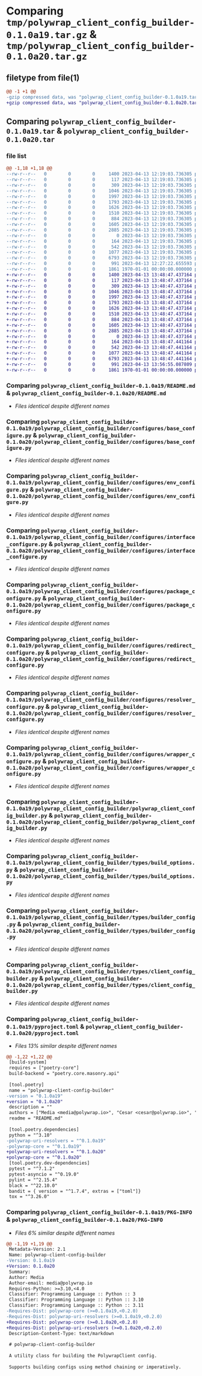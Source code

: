 # Comparing `tmp/polywrap_client_config_builder-0.1.0a19.tar.gz` & `tmp/polywrap_client_config_builder-0.1.0a20.tar.gz`

## filetype from file(1)

```diff
@@ -1 +1 @@
-gzip compressed data, was "polywrap_client_config_builder-0.1.0a19.tar", max compression
+gzip compressed data, was "polywrap_client_config_builder-0.1.0a20.tar", max compression
```

## Comparing `polywrap_client_config_builder-0.1.0a19.tar` & `polywrap_client_config_builder-0.1.0a20.tar`

### file list

```diff
@@ -1,18 +1,18 @@
--rw-r--r--   0        0        0     1400 2023-04-13 12:19:03.736305 polywrap_client_config_builder-0.1.0a19/README.md
--rw-r--r--   0        0        0      117 2023-04-13 12:19:03.736305 polywrap_client_config_builder-0.1.0a19/polywrap_client_config_builder/__init__.py
--rw-r--r--   0        0        0      309 2023-04-13 12:19:03.736305 polywrap_client_config_builder-0.1.0a19/polywrap_client_config_builder/configures/__init__.py
--rw-r--r--   0        0        0     1046 2023-04-13 12:19:03.736305 polywrap_client_config_builder-0.1.0a19/polywrap_client_config_builder/configures/base_configure.py
--rw-r--r--   0        0        0     1997 2023-04-13 12:19:03.736305 polywrap_client_config_builder-0.1.0a19/polywrap_client_config_builder/configures/env_configure.py
--rw-r--r--   0        0        0     1793 2023-04-13 12:19:03.736305 polywrap_client_config_builder-0.1.0a19/polywrap_client_config_builder/configures/interface_configure.py
--rw-r--r--   0        0        0     1626 2023-04-13 12:19:03.736305 polywrap_client_config_builder-0.1.0a19/polywrap_client_config_builder/configures/package_configure.py
--rw-r--r--   0        0        0     1510 2023-04-13 12:19:03.736305 polywrap_client_config_builder-0.1.0a19/polywrap_client_config_builder/configures/redirect_configure.py
--rw-r--r--   0        0        0      884 2023-04-13 12:19:03.736305 polywrap_client_config_builder-0.1.0a19/polywrap_client_config_builder/configures/resolver_configure.py
--rw-r--r--   0        0        0     1605 2023-04-13 12:19:03.736305 polywrap_client_config_builder-0.1.0a19/polywrap_client_config_builder/configures/wrapper_configure.py
--rw-r--r--   0        0        0     2885 2023-04-13 12:19:03.736305 polywrap_client_config_builder-0.1.0a19/polywrap_client_config_builder/polywrap_client_config_builder.py
--rw-r--r--   0        0        0        0 2023-04-13 12:19:03.736305 polywrap_client_config_builder-0.1.0a19/polywrap_client_config_builder/py.typed
--rw-r--r--   0        0        0      164 2023-04-13 12:19:03.736305 polywrap_client_config_builder-0.1.0a19/polywrap_client_config_builder/types/__init__.py
--rw-r--r--   0        0        0      542 2023-04-13 12:19:03.736305 polywrap_client_config_builder-0.1.0a19/polywrap_client_config_builder/types/build_options.py
--rw-r--r--   0        0        0     1077 2023-04-13 12:19:03.736305 polywrap_client_config_builder-0.1.0a19/polywrap_client_config_builder/types/builder_config.py
--rw-r--r--   0        0        0     6793 2023-04-13 12:19:03.736305 polywrap_client_config_builder-0.1.0a19/polywrap_client_config_builder/types/client_config_builder.py
--rw-r--r--   0        0        0      991 2023-04-13 12:27:22.655593 polywrap_client_config_builder-0.1.0a19/pyproject.toml
--rw-r--r--   0        0        0     1861 1970-01-01 00:00:00.000000 polywrap_client_config_builder-0.1.0a19/PKG-INFO
+-rw-r--r--   0        0        0     1400 2023-04-13 13:48:47.437164 polywrap_client_config_builder-0.1.0a20/README.md
+-rw-r--r--   0        0        0      117 2023-04-13 13:48:47.437164 polywrap_client_config_builder-0.1.0a20/polywrap_client_config_builder/__init__.py
+-rw-r--r--   0        0        0      309 2023-04-13 13:48:47.437164 polywrap_client_config_builder-0.1.0a20/polywrap_client_config_builder/configures/__init__.py
+-rw-r--r--   0        0        0     1046 2023-04-13 13:48:47.437164 polywrap_client_config_builder-0.1.0a20/polywrap_client_config_builder/configures/base_configure.py
+-rw-r--r--   0        0        0     1997 2023-04-13 13:48:47.437164 polywrap_client_config_builder-0.1.0a20/polywrap_client_config_builder/configures/env_configure.py
+-rw-r--r--   0        0        0     1793 2023-04-13 13:48:47.437164 polywrap_client_config_builder-0.1.0a20/polywrap_client_config_builder/configures/interface_configure.py
+-rw-r--r--   0        0        0     1626 2023-04-13 13:48:47.437164 polywrap_client_config_builder-0.1.0a20/polywrap_client_config_builder/configures/package_configure.py
+-rw-r--r--   0        0        0     1510 2023-04-13 13:48:47.437164 polywrap_client_config_builder-0.1.0a20/polywrap_client_config_builder/configures/redirect_configure.py
+-rw-r--r--   0        0        0      884 2023-04-13 13:48:47.437164 polywrap_client_config_builder-0.1.0a20/polywrap_client_config_builder/configures/resolver_configure.py
+-rw-r--r--   0        0        0     1605 2023-04-13 13:48:47.437164 polywrap_client_config_builder-0.1.0a20/polywrap_client_config_builder/configures/wrapper_configure.py
+-rw-r--r--   0        0        0     2885 2023-04-13 13:48:47.437164 polywrap_client_config_builder-0.1.0a20/polywrap_client_config_builder/polywrap_client_config_builder.py
+-rw-r--r--   0        0        0        0 2023-04-13 13:48:47.437164 polywrap_client_config_builder-0.1.0a20/polywrap_client_config_builder/py.typed
+-rw-r--r--   0        0        0      164 2023-04-13 13:48:47.441164 polywrap_client_config_builder-0.1.0a20/polywrap_client_config_builder/types/__init__.py
+-rw-r--r--   0        0        0      542 2023-04-13 13:48:47.441164 polywrap_client_config_builder-0.1.0a20/polywrap_client_config_builder/types/build_options.py
+-rw-r--r--   0        0        0     1077 2023-04-13 13:48:47.441164 polywrap_client_config_builder-0.1.0a20/polywrap_client_config_builder/types/builder_config.py
+-rw-r--r--   0        0        0     6793 2023-04-13 13:48:47.441164 polywrap_client_config_builder-0.1.0a20/polywrap_client_config_builder/types/client_config_builder.py
+-rw-r--r--   0        0        0      991 2023-04-13 13:56:55.087809 polywrap_client_config_builder-0.1.0a20/pyproject.toml
+-rw-r--r--   0        0        0     1861 1970-01-01 00:00:00.000000 polywrap_client_config_builder-0.1.0a20/PKG-INFO
```

### Comparing `polywrap_client_config_builder-0.1.0a19/README.md` & `polywrap_client_config_builder-0.1.0a20/README.md`

 * *Files identical despite different names*

### Comparing `polywrap_client_config_builder-0.1.0a19/polywrap_client_config_builder/configures/base_configure.py` & `polywrap_client_config_builder-0.1.0a20/polywrap_client_config_builder/configures/base_configure.py`

 * *Files identical despite different names*

### Comparing `polywrap_client_config_builder-0.1.0a19/polywrap_client_config_builder/configures/env_configure.py` & `polywrap_client_config_builder-0.1.0a20/polywrap_client_config_builder/configures/env_configure.py`

 * *Files identical despite different names*

### Comparing `polywrap_client_config_builder-0.1.0a19/polywrap_client_config_builder/configures/interface_configure.py` & `polywrap_client_config_builder-0.1.0a20/polywrap_client_config_builder/configures/interface_configure.py`

 * *Files identical despite different names*

### Comparing `polywrap_client_config_builder-0.1.0a19/polywrap_client_config_builder/configures/package_configure.py` & `polywrap_client_config_builder-0.1.0a20/polywrap_client_config_builder/configures/package_configure.py`

 * *Files identical despite different names*

### Comparing `polywrap_client_config_builder-0.1.0a19/polywrap_client_config_builder/configures/redirect_configure.py` & `polywrap_client_config_builder-0.1.0a20/polywrap_client_config_builder/configures/redirect_configure.py`

 * *Files identical despite different names*

### Comparing `polywrap_client_config_builder-0.1.0a19/polywrap_client_config_builder/configures/resolver_configure.py` & `polywrap_client_config_builder-0.1.0a20/polywrap_client_config_builder/configures/resolver_configure.py`

 * *Files identical despite different names*

### Comparing `polywrap_client_config_builder-0.1.0a19/polywrap_client_config_builder/configures/wrapper_configure.py` & `polywrap_client_config_builder-0.1.0a20/polywrap_client_config_builder/configures/wrapper_configure.py`

 * *Files identical despite different names*

### Comparing `polywrap_client_config_builder-0.1.0a19/polywrap_client_config_builder/polywrap_client_config_builder.py` & `polywrap_client_config_builder-0.1.0a20/polywrap_client_config_builder/polywrap_client_config_builder.py`

 * *Files identical despite different names*

### Comparing `polywrap_client_config_builder-0.1.0a19/polywrap_client_config_builder/types/build_options.py` & `polywrap_client_config_builder-0.1.0a20/polywrap_client_config_builder/types/build_options.py`

 * *Files identical despite different names*

### Comparing `polywrap_client_config_builder-0.1.0a19/polywrap_client_config_builder/types/builder_config.py` & `polywrap_client_config_builder-0.1.0a20/polywrap_client_config_builder/types/builder_config.py`

 * *Files identical despite different names*

### Comparing `polywrap_client_config_builder-0.1.0a19/polywrap_client_config_builder/types/client_config_builder.py` & `polywrap_client_config_builder-0.1.0a20/polywrap_client_config_builder/types/client_config_builder.py`

 * *Files identical despite different names*

### Comparing `polywrap_client_config_builder-0.1.0a19/pyproject.toml` & `polywrap_client_config_builder-0.1.0a20/pyproject.toml`

 * *Files 13% similar despite different names*

```diff
@@ -1,22 +1,22 @@
 [build-system]
 requires = ["poetry-core"]
 build-backend = "poetry.core.masonry.api"
 
 [tool.poetry]
 name = "polywrap-client-config-builder"
-version = "0.1.0a19"
+version = "0.1.0a20"
 description = ""
 authors = ["Media <media@polywrap.io>", "Cesar <cesar@polywrap.io>", "Niraj <niraj@polywrap.io>"]
 readme = "README.md"
 
 [tool.poetry.dependencies]
 python = "^3.10"
-polywrap-uri-resolvers = "^0.1.0a19"
-polywrap-core = "^0.1.0a19"
+polywrap-uri-resolvers = "^0.1.0a20"
+polywrap-core = "^0.1.0a20"
 [tool.poetry.dev-dependencies]
 pytest = "^7.1.2"
 pytest-asyncio = "^0.19.0"
 pylint = "^2.15.4"
 black = "^22.10.0"
 bandit = { version = "^1.7.4", extras = ["toml"]}
 tox = "^3.26.0"
```

### Comparing `polywrap_client_config_builder-0.1.0a19/PKG-INFO` & `polywrap_client_config_builder-0.1.0a20/PKG-INFO`

 * *Files 6% similar despite different names*

```diff
@@ -1,19 +1,19 @@
 Metadata-Version: 2.1
 Name: polywrap-client-config-builder
-Version: 0.1.0a19
+Version: 0.1.0a20
 Summary: 
 Author: Media
 Author-email: media@polywrap.io
 Requires-Python: >=3.10,<4.0
 Classifier: Programming Language :: Python :: 3
 Classifier: Programming Language :: Python :: 3.10
 Classifier: Programming Language :: Python :: 3.11
-Requires-Dist: polywrap-core (>=0.1.0a19,<0.2.0)
-Requires-Dist: polywrap-uri-resolvers (>=0.1.0a19,<0.2.0)
+Requires-Dist: polywrap-core (>=0.1.0a20,<0.2.0)
+Requires-Dist: polywrap-uri-resolvers (>=0.1.0a20,<0.2.0)
 Description-Content-Type: text/markdown
 
 # polywrap-client-config-builder
 
 A utility class for building the PolywrapClient config. 
 
 Supports building configs using method chaining or imperatively.
```

